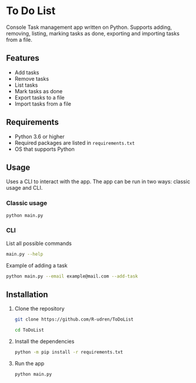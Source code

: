 # To Do List

Console Task management app written on Python. Supports adding, removing, listing, marking tasks as done, exporting and
importing tasks from a file.

## Features

- Add tasks
- Remove tasks
- List tasks
- Mark tasks as done
- Export tasks to a file
- Import tasks from a file

## Requirements

- Python 3.6 or higher
- Required packages are listed in `requirements.txt`
- OS that supports Python

## Usage

Uses a CLI to interact with the app. The app can be run in two ways: classic usage and CLI.

### Classic usage

```bash
python main.py
```

### CLI

List all possible commands

```bash
main.py --help
```

Example of adding a task

```bash
python main.py --email example@mail.com --add-task
```

## Installation

1. Clone the repository

   ```bash
   git clone https://github.com/R-udren/ToDoList
   ```

   ```bash
   cd ToDoList
   ```

2. Install the dependencies
   ```bash
   python -m pip install -r requirements.txt
   ```
3. Run the app
   ```bash
   python main.py
   ```
